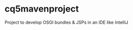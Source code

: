 cq5mavenproject
===============

Project to develop OSGI bundles &amp; JSPs in an IDE like IntelliJ
